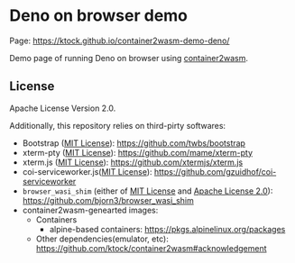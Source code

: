 # Deno on browser demo

Page: https://ktock.github.io/container2wasm-demo-deno/

Demo page of running Deno on browser using [container2wasm](https://github.com/ktock/container2wasm).

## License

Apache License Version 2.0.

Additionally, this repository relies on third-pirty softwares:

- Bootstrap ([MIT License](https://github.com/twbs/bootstrap/blob/main/LICENSE)): https://github.com/twbs/bootstrap
- xterm-pty ([MIT License](https://github.com/mame/xterm-pty/blob/main/LICENSE.txt)): https://github.com/mame/xterm-pty
- xterm.js ([MIT License](https://github.com/xtermjs/xterm.js/blob/master/LICENSE)): https://github.com/xtermjs/xterm.js
- coi-serviceworker.js([MIT License](https://github.com/gzuidhof/coi-serviceworker/blob/master/LICENSE)): https://github.com/gzuidhof/coi-serviceworker
- `browser_wasi_shim` (either of [MIT License](https://github.com/bjorn3/browser_wasi_shim/blob/main/LICENSE-MIT) and [Apache License 2.0](https://github.com/bjorn3/browser_wasi_shim/blob/main/LICENSE-APACHE)): https://github.com/bjorn3/browser_wasi_shim
- container2wasm-genearted images:
  - Containers
    - alpine-based containers: https://pkgs.alpinelinux.org/packages
  - Other dependencies(emulator, etc): https://github.com/ktock/container2wasm#acknowledgement

